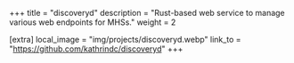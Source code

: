 +++
title = "discoveryd"
description = "Rust-based web service to manage various web endpoints for MHSs."
weight = 2


[extra]
local_image = "img/projects/discoveryd.webp"
link_to = "https://github.com/kathrindc/discoveryd"
+++

